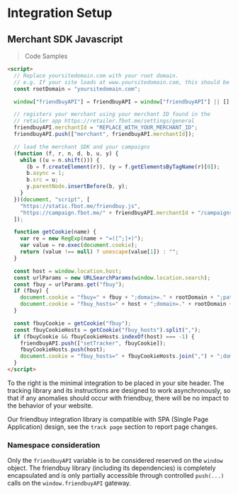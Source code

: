 # Integration Setup

## Merchant SDK Javascript

> Code Samples

```html
<script>
  // Replace yoursitedomain.com with your root domain.
  // e.g. If your site loads at www.yoursitedomain.com, this should be
  const rootDomain = "yoursitedomain.com";

  window["friendbuyAPI"] = friendbuyAPI = window["friendbuyAPI"] || [];

  // registers your merchant using your merchant ID found in the
  // retailer app https://retailer.fbot.me/settings/general
  friendbuyAPI.merchantId = "REPLACE_WITH_YOUR_MERCHANT_ID";
  friendbuyAPI.push(["merchant", friendbuyAPI.merchantId]);

  // load the merchant SDK and your campaigns
  (function (f, r, n, d, b, u, y) {
    while ((u = n.shift())) {
      (b = f.createElement(r)), (y = f.getElementsByTagName(r)[0]);
      b.async = 1;
      b.src = u;
      y.parentNode.insertBefore(b, y);
    }
  })(document, "script", [
    "https://static.fbot.me/friendbuy.js",
    "https://campaign.fbot.me/" + friendbuyAPI.merchantId + "/campaigns.js",
  ]);

  function getCookie(name) {
    var re = new RegExp(name + "=([^;]+)");
    var value = re.exec(document.cookie);
    return (value !== null) ? unescape(value[1]) : "";
  }

  const host = window.location.host;
  const urlParams = new URLSearchParams(window.location.search);
  const fbuy = urlParams.get("fbuy");
  if (fbuy) {
    document.cookie = "fbuy=" + fbuy + ";domain=." + rootDomain + ";path=/";
    document.cookie = "fbuy_hosts=" + host + ";domain=." + rootDomain + ";path=/";
  }

  const fbuyCookie = getCookie("fbuy");
  const fbuyCookieHosts = getCookie("fbuy_hosts").split(",");
  if (fbuyCookie && fbuyCookieHosts.indexOf(host) === -1) {
    friendbuyAPI.push(["setTracker", fbuyCookie]);
    fbuyCookieHosts.push(host);
    document.cookie = "fbuy_hosts=" + fbuyCookieHosts.join(",") + ";domain=." + rootDomain + ";path=/";
  }
</script>
```

To the right is the minimal integration to be placed in your site header. The tracking library and its instructions are designed to work asynchronously, so that if any anomalies should occur with friendbuy, there will be no impact to the behavior of your website.

Our friendbuy integration library is compatible with SPA \(Single Page Application\) design, see the `track page` section to report page changes.

### Namespace consideration

Only the `friendbuyAPI` variable is to be considered reserved on the `window` object. The friendbuy library \(including its dependencies\) is completely encapsulated and is only partially accessible through controlled `push(...)` calls on the `window.friendbuyAPI` gateway.
